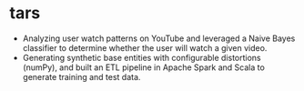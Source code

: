 # tars
- Analyzing user watch patterns on YouTube and leveraged a Naive Bayes classifier to determine whether the user will watch a given video.
- Generating synthetic base entities with configurable distortions (numPy), and built an ETL pipeline in Apache Spark and Scala to generate training and test data.
